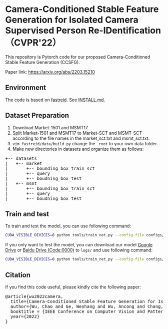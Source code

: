 # Camera-Conditioned Stable Feature Generation for Isolated Camera Supervised Person Re-IDentification （CVPR'22）

This repository is Pytorch code for our proposed Camera-Conditioned Stable Feature Generation (CCSFG). 

Paper link: https://arxiv.org/abs/2203.15210

## Environment

The code is based on [fastreid](https://github.com/JDAI-CV/fast-reid). See [INSTALL.md](https://github.com/JDAI-CV/fast-reid/blob/master/INSTALL.md).

## Dataset Preparation

1. Download Market-1501 and MSMT17.
2. Split Market-1501 and MSMT17 to Market-SCT and MSMT-SCT according to the file names in the market_sct.txt and msmt_sct.txt.
3. ```vim fastreid/data/build.py``` change the ```_root``` to your own data folder.
4. Make new directories in datasets and organize them as follows:
<pre>
+-- datasets
|   +-- market
|       +-- bounding_box_train_sct
|       +-- query
|       +-- boudning_box_test
|   +-- msmt
|       +-- bounding_box_train_sct
|       +-- query
|       +-- boudning_box_test
</pre>

## Train and test
To train and test the model, you can use following command:
```bash
CUDA_VISIBLE_DEVICES=0 python tools/train_net.py --config-file configs/Msmt/AGW_R50.yml
```

If you only want to test the model, you can download our model [Google Drive](https://drive.google.com/file/d/1j_gYUvbeuxz7xt_u1_yx_nIPmXvI5Qgo/view?usp=sharing) or [Baidu Drive (Code:0000)](https://pan.baidu.com/s/1CJ3aI58R7LZnShkru2Myfg) to ```logs/``` and use following command:
```bash
CUDA_VISIBLE_DEVICES=0 python tools/train_net.py --config-file configs/Msmt/AGW_R50.yml --eval-only  MODEL.WEIGHTS logs/msmt.pth
```

## Citation
If you find this code useful, please kindly cite the following paper:
<pre>
@article{wu2022camera,
  title={Camera-Conditioned Stable Feature Generation for Isolated Camera Supervised Person Re-IDentification},
  author={Wu, Chao and Ge, Wenhang and Wu, Ancong and Chang, Xiaobin},
  booktitle = {IEEE Conference on Computer Vision and Pattern Recognition (CVPR)},
  year={2022}
}
</pre>






